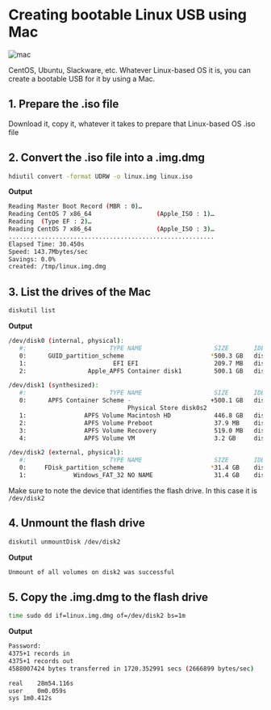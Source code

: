 # Creating bootable Linux USB using Mac
![mac](https://upload.wikimedia.org/wikipedia/commons/f/fa/Apple_logo_black.svg "Mac")

CentOS, Ubuntu, Slackware, etc. Whatever Linux-based OS it is, you can create a bootable USB for it by using a Mac.

## 1. Prepare the .iso file

Download it, copy it, whatever it takes to prepare that Linux-based OS .iso file

## 2. Convert the .iso file into a .img.dmg
```bash
hdiutil convert -format UDRW -o linux.img linux.iso
```
**Output**
```bash
Reading Master Boot Record (MBR : 0)…
Reading CentOS 7 x86_64                  (Apple_ISO : 1)…
Reading  (Type EF : 2)…
Reading CentOS 7 x86_64                  (Apple_ISO : 3)…
.........................................................
Elapsed Time: 30.450s
Speed: 143.7Mbytes/sec
Savings: 0.0%
created: /tmp/linux.img.dmg
```
## 3. List the drives of the Mac
```bash
diskutil list
```
**Output**
```bash
/dev/disk0 (internal, physical):
   #:                       TYPE NAME                    SIZE       IDENTIFIER
   0:      GUID_partition_scheme                        *500.3 GB   disk0
   1:                        EFI EFI                     209.7 MB   disk0s1
   2:                 Apple_APFS Container disk1         500.1 GB   disk0s2

/dev/disk1 (synthesized):
   #:                       TYPE NAME                    SIZE       IDENTIFIER
   0:      APFS Container Scheme -                      +500.1 GB   disk1
                                 Physical Store disk0s2
   1:                APFS Volume Macintosh HD            446.8 GB   disk1s1
   2:                APFS Volume Preboot                 37.9 MB    disk1s2
   3:                APFS Volume Recovery                519.0 MB   disk1s3
   4:                APFS Volume VM                      3.2 GB     disk1s4

/dev/disk2 (external, physical):
   #:                       TYPE NAME                    SIZE       IDENTIFIER
   0:     FDisk_partition_scheme                        *31.4 GB    disk2
   1:             Windows_FAT_32 NO NAME                 31.4 GB    disk2s1
```
Make sure to note the device that identifies the flash drive. In this case it is `/dev/disk2`
## 4. Unmount the flash drive
```bash
diskutil unmountDisk /dev/disk2
```
**Output**
```bash
Unmount of all volumes on disk2 was successful
```

## 5. Copy the .img.dmg to the flash drive
```bash
time sudo dd if=linux.img.dmg of=/dev/disk2 bs=1m
```
**Output**
```bash
Password: 
4375+1 records in
4375+1 records out
4588007424 bytes transferred in 1720.352991 secs (2666899 bytes/sec)

real	28m54.116s
user	0m0.059s
sys	1m0.412s
```